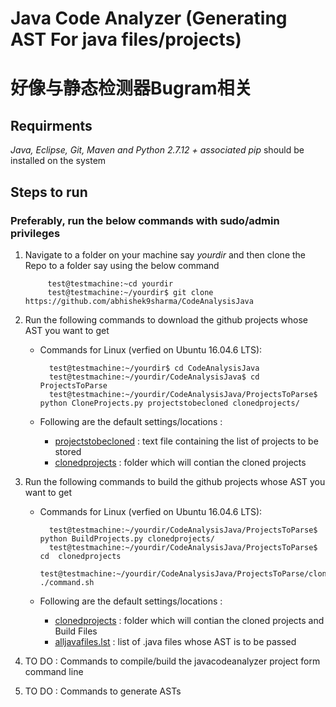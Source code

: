 # Java Code Analyzer (Generating AST For java files/projects)
# 好像与静态检测器Bugram相关
## Requirments
*Java, Eclipse, Git, Maven and Python 2.7.12 + associated pip* should be installed on the system


## Steps to run
### Preferably, run the below commands with sudo/admin privileges


1. Navigate to a folder on your machine say *yourdir* and then clone the Repo to a folder say using the below command

            test@testmachine:~cd yourdir
            test@testmachine:~/yourdir$ git clone https://github.com/abhishek9sharma/CodeAnalysisJava 


2. Run the following commands to download the github projects whose AST you want to get 

    - Commands for Linux (verfied on Ubuntu 16.04.6 LTS):   
            
            test@testmachine:~/yourdir$ cd CodeAnalysisJava
            test@testmachine:~/yourdir/CodeAnalysisJava$ cd ProjectsToParse
            test@testmachine:~/yourdir/CodeAnalysisJava/ProjectsToParse$ python CloneProjects.py projectstobecloned clonedprojects/
        
    - Following are the default settings/locations :

        - [projectstobecloned](CodeAnalysisJava/ProjectsToParse/projectstobecloned) : text file containing the list of projects to be stored
        - [clonedprojects](CodeAnalysisJava/ProjectsToParse/clonedprojects) : folder which will  contian the cloned projects

    

3. Run the following commands to build the github projects whose AST you want to get 

    - Commands for Linux (verfied on Ubuntu 16.04.6 LTS):   
            
            test@testmachine:~/yourdir/CodeAnalysisJava/ProjectsToParse$ python BuildProjects.py clonedprojects/
            test@testmachine:~/yourdir/CodeAnalysisJava/ProjectsToParse$ cd  clonedprojects
            test@testmachine:~/yourdir/CodeAnalysisJava/ProjectsToParse/clonedprojects$ ./command.sh
            
            
            
    - Following are the default settings/locations :

        - [clonedprojects](CodeAnalysisJava/ProjectsToParse/projectstobecloned) : folder which will  contian the cloned projects and Build Files
        - [alljavafiles.lst](CodeAnalysisJava/ProjectsToParse/clonedprojects/alljavafiles.lst) : list of .java files whose AST is to be passed


5. TO DO : Commands to compile/build the javacodeanalyzer project form command line
6. TO DO : Commands to generate ASTs
